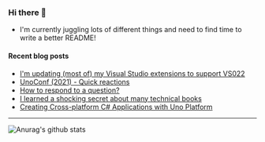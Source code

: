 ### Hi there 👋

- I'm currently juggling lots of different things and need to find time to write a better README!

<!--
**mrlacey/mrlacey** is a ✨ _special_ ✨ repository because its `README.md` (this file) appears on your GitHub profile.

Here are some ideas to get you started:

- 🔭 I’m currently working on ...
- 🌱 I’m currently learning ...
- 👯 I’m looking to collaborate on ...
- 🤔 I’m looking for help with ...
- 💬 Ask me about ...
- 📫 How to reach me: ...
- 😄 Pronouns: ...
- ⚡ Fun fact: ...
-->

#### Recent blog posts
<!-- BLOG-POST-LIST:START -->
- [I&#39;m updating &lpar;most of&rpar; my Visual Studio extensions to support VS022](https://www.mrlacey.com/2021/12/im-updating-most-of-my-visual-studio.html)
- [UnoConf &lpar;2021&rpar; - Quick reactions](https://www.mrlacey.com/2021/12/unoconf-2021-quick-reactions.html)
- [How to respond to a question?](https://www.mrlacey.com/2021/11/how-to-respond-to-question.html)
- [I learned a shocking secret about many technical books](https://www.mrlacey.com/2021/11/i-learned-shocking-secret-about-many.html)
- [Creating Cross-platform C# Applications with Uno Platform](https://www.mrlacey.com/2021/08/creating-cross-platform-c-applications.html)
<!-- BLOG-POST-LIST:END -->

---

![Anurag's github stats](https://github-readme-stats.vercel.app/api?username=mrlacey&count_private=true&show_icons=true)
